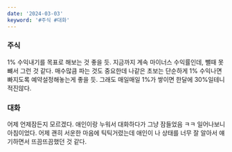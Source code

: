 ```yaml
---
date: '2024-03-03'
keyword: '#주식 #대화'
---
```


### 주식
1% 수익내기를 목표로 해보는 것 좋을 듯. 지금까지 계속 마이너스 수익률인데, 뺄때 못뺴서 그런 것 같다. 매수많큼 파는 것도 중요한데 나같은 초보는 단순하게 1% 수익나면 빠지도록 예약설정해놓는게 좋을 듯. 그래도 매일매일 1%가 쌓이면 한달에 30%일테니 적진않다. 


### 대화
어제 언제잠든지 모르겠다. 애인이랑 누워서 대화하다가 그냥 잠들었음 ㅋㅋ 일어나보니 아침이었다. 어제 괜히 서운한 마음에 틱틱거렸는데 애인이 나 상태를 너무 잘 알아서 얘기하면서 뜨끔뜨끔했던 것 같다. 